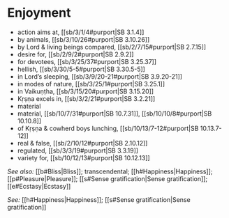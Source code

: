 # Enjoyment

* action aims at, [[sb/3/1/4#purport|SB 3.1.4]]
* by animals, [[sb/3/10/26#purport|SB 3.10.26]]
* by Lord & living beings compared, [[sb/2/7/15#purport|SB 2.7.15]]
* desire for, [[sb/2/9/2#purport|SB 2.9.2]]
* for devotees, [[sb/3/25/37#purport|SB 3.25.37]]
* hellish, [[sb/3/30/5-5#purport|SB 3.30.5-5]]
* in Lord’s sleeping, [[sb/3/9/20-21#purport|SB 3.9.20-21]]
* in modes of nature, [[sb/3/25/1#purport|SB 3.25.1]]
* in Vaikuṇṭha, [[sb/3/15/20#purport|SB 3.15.20]]
* Kṛṣṇa excels in, [[sb/3/2/21#purport|SB 3.2.21]]
* material 
* material, [[sb/10/7/31#purport|SB 10.7.31]], [[sb/10/10/8#purport|SB 10.10.8]]
* of Kṛṣṇa & cowherd boys lunching, [[sb/10/13/7-12#purport|SB 10.13.7-12]]
* real & false, [[sb/2/10/12#purport|SB 2.10.12]]
* regulated, [[sb/3/3/19#purport|SB 3.3.19]]
* variety for, [[sb/10/12/13#purport|SB 10.12.13]]

*See also:* [[b#Bliss|Bliss]]; transcendental; [[h#Happiness|Happiness]]; [[p#Pleasure|Pleasure]]; [[s#Sense gratification|Sense gratification]]; [[e#Ecstasy|Ecstasy]]

*See:* [[h#Happiness|Happiness]]; [[s#Sense gratification|Sense gratification]]
